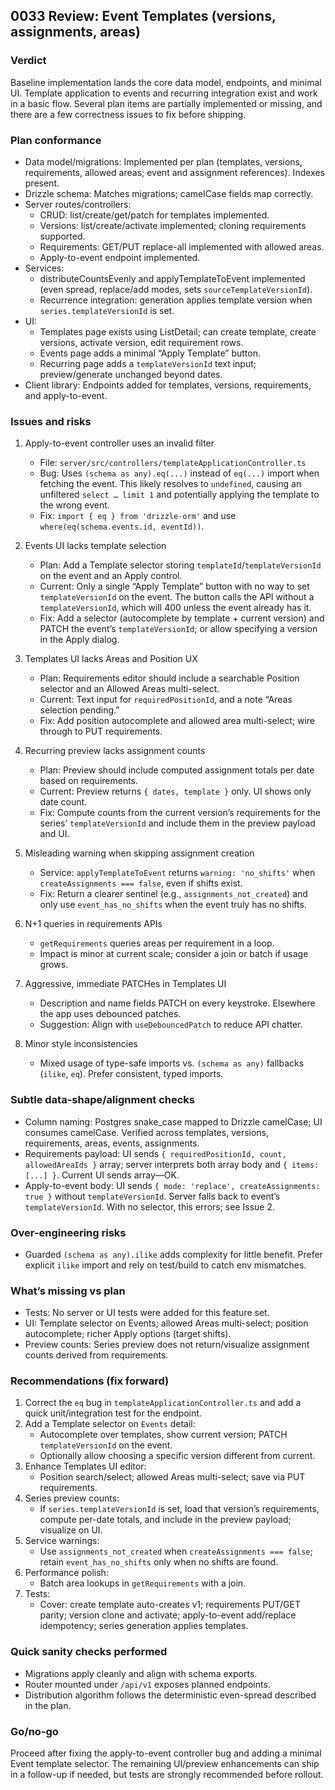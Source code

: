## 0033 Review: Event Templates (versions, assignments, areas)

### Verdict
Baseline implementation lands the core data model, endpoints, and minimal UI. Template application to events and recurring integration exist and work in a basic flow. Several plan items are partially implemented or missing, and there are a few correctness issues to fix before shipping.

### Plan conformance
- Data model/migrations: Implemented per plan (templates, versions, requirements, allowed areas; event and assignment references). Indexes present.
- Drizzle schema: Matches migrations; camelCase fields map correctly.
- Server routes/controllers:
  - CRUD: list/create/get/patch for templates implemented.
  - Versions: list/create/activate implemented; cloning requirements supported.
  - Requirements: GET/PUT replace-all implemented with allowed areas.
  - Apply-to-event endpoint implemented.
- Services:
  - distributeCountsEvenly and applyTemplateToEvent implemented (even spread, replace/add modes, sets `sourceTemplateVersionId`).
  - Recurrence integration: generation applies template version when `series.templateVersionId` is set.
- UI:
  - Templates page exists using ListDetail; can create template, create versions, activate version, edit requirement rows.
  - Events page adds a minimal “Apply Template” button.
  - Recurring page adds a `templateVersionId` text input; preview/generate unchanged beyond dates.
- Client library: Endpoints added for templates, versions, requirements, and apply-to-event.

### Issues and risks
1) Apply-to-event controller uses an invalid filter
   - File: `server/src/controllers/templateApplicationController.ts`
   - Bug: Uses `(schema as any).eq(...)` instead of `eq(...)` import when fetching the event. This likely resolves to `undefined`, causing an unfiltered `select … limit 1` and potentially applying the template to the wrong event.
   - Fix: `import { eq } from 'drizzle-orm'` and use `where(eq(schema.events.id, eventId))`.

2) Events UI lacks template selection
   - Plan: Add a Template selector storing `templateId`/`templateVersionId` on the event and an Apply control.
   - Current: Only a single “Apply Template” button with no way to set `templateVersionId` on the event. The button calls the API without a `templateVersionId`, which will 400 unless the event already has it.
   - Fix: Add a selector (autocomplete by template + current version) and PATCH the event’s `templateVersionId`; or allow specifying a version in the Apply dialog.

3) Templates UI lacks Areas and Position UX
   - Plan: Requirements editor should include a searchable Position selector and an Allowed Areas multi-select.
   - Current: Text input for `requiredPositionId`, and a note “Areas selection pending.”
   - Fix: Add position autocomplete and allowed area multi-select; wire through to PUT requirements.

4) Recurring preview lacks assignment counts
   - Plan: Preview should include computed assignment totals per date based on requirements.
   - Current: Preview returns `{ dates, template }` only. UI shows only date count.
   - Fix: Compute counts from the current version’s requirements for the series’ `templateVersionId` and include them in the preview payload and UI.

5) Misleading warning when skipping assignment creation
   - Service: `applyTemplateToEvent` returns `warning: 'no_shifts'` when `createAssignments === false`, even if shifts exist.
   - Fix: Return a clearer sentinel (e.g., `assignments_not_created`) and only use `event_has_no_shifts` when the event truly has no shifts.

6) N+1 queries in requirements APIs
   - `getRequirements` queries areas per requirement in a loop.
   - Impact is minor at current scale; consider a join or batch if usage grows.

7) Aggressive, immediate PATCHes in Templates UI
   - Description and name fields PATCH on every keystroke. Elsewhere the app uses debounced patches.
   - Suggestion: Align with `useDebouncedPatch` to reduce API chatter.

8) Minor style inconsistencies
   - Mixed usage of type-safe imports vs. `(schema as any)` fallbacks (`ilike`, `eq`). Prefer consistent, typed imports.

### Subtle data-shape/alignment checks
- Column naming: Postgres snake_case mapped to Drizzle camelCase; UI consumes camelCase. Verified across templates, versions, requirements, areas, events, assignments.
- Requirements payload: UI sends `{ requiredPositionId, count, allowedAreaIds }` array; server interprets both array body and `{ items: [...] }`. Current UI sends array—OK.
- Apply-to-event body: UI sends `{ mode: 'replace', createAssignments: true }` without `templateVersionId`. Server falls back to event’s `templateVersionId`. With no selector, this errors; see Issue 2.

### Over-engineering risks
- Guarded `(schema as any).ilike` adds complexity for little benefit. Prefer explicit `ilike` import and rely on test/build to catch env mismatches.

### What’s missing vs plan
- Tests: No server or UI tests were added for this feature set.
- UI: Template selector on Events; allowed Areas multi-select; position autocomplete; richer Apply options (target shifts).
- Preview counts: Series preview does not return/visualize assignment counts derived from requirements.

### Recommendations (fix forward)
1) Correct the `eq` bug in `templateApplicationController.ts` and add a quick unit/integration test for the endpoint.
2) Add a Template selector on `Events` detail:
   - Autocomplete over templates, show current version; PATCH `templateVersionId` on the event.
   - Optionally allow choosing a specific version different from current.
3) Enhance Templates UI editor:
   - Position search/select; allowed Areas multi-select; save via PUT requirements.
4) Series preview counts:
   - If `series.templateVersionId` is set, load that version’s requirements, compute per-date totals, and include in the preview payload; visualize on UI.
5) Service warnings:
   - Use `assignments_not_created` when `createAssignments === false`; retain `event_has_no_shifts` only when no shifts are found.
6) Performance polish:
   - Batch area lookups in `getRequirements` with a join.
7) Tests:
   - Cover: create template auto-creates v1; requirements PUT/GET parity; version clone and activate; apply-to-event add/replace idempotency; series generation applies templates.

### Quick sanity checks performed
- Migrations apply cleanly and align with schema exports.
- Router mounted under `/api/v1` exposes planned endpoints.
- Distribution algorithm follows the deterministic even-spread described in the plan.

### Go/no-go
Proceed after fixing the apply-to-event controller bug and adding a minimal Event template selector. The remaining UI/preview enhancements can ship in a follow-up if needed, but tests are strongly recommended before rollout.


